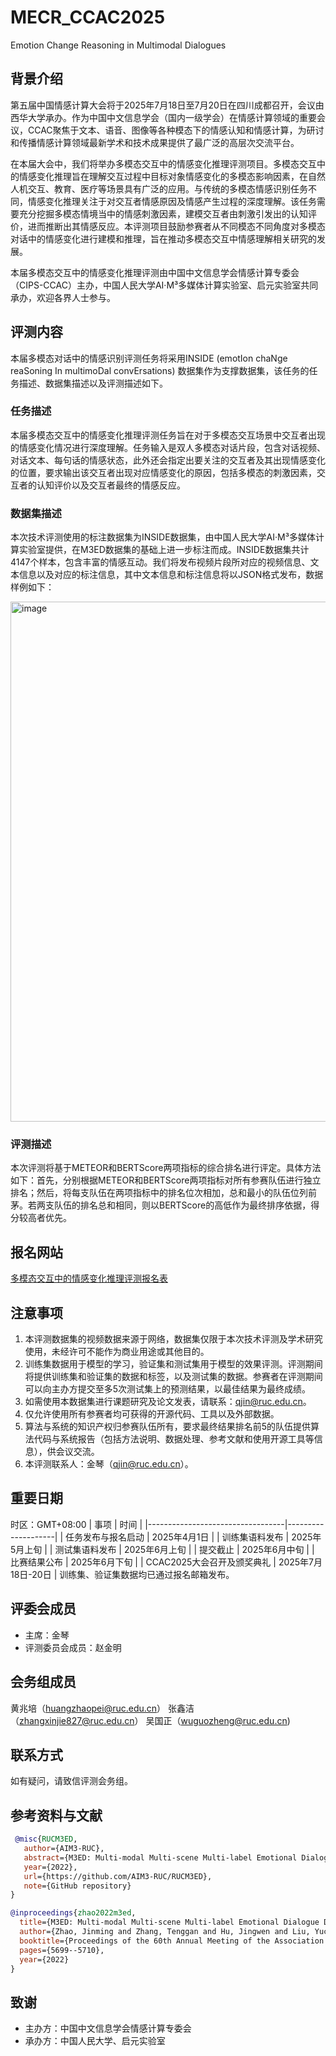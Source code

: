 # MECR_CCAC2025
Emotion Change Reasoning in Multimodal Dialogues
## 背景介绍
第五届中国情感计算大会将于2025年7月18日至7月20日在四川成都召开，会议由西华大学承办。作为中国中文信息学会（国内一级学会）在情感计算领域的重要会议，CCAC聚焦于文本、语音、图像等各种模态下的情感认知和情感计算，为研讨和传播情感计算领域最新学术和技术成果提供了最广泛的高层次交流平台。

在本届大会中，我们将举办多模态交互中的情感变化推理评测项目。多模态交互中的情感变化推理旨在理解交互过程中目标对象情感变化的多模态影响因素，在自然人机交互、教育、医疗等场景具有广泛的应用。与传统的多模态情感识别任务不同，情感变化推理关注于对交互者情感原因及情感产生过程的深度理解。该任务需要充分挖掘多模态情境当中的情感刺激因素，建模交互者由刺激引发出的认知评价，进而推断出其情感反应。本评测项目鼓励参赛者从不同模态不同角度对多模态对话中的情感变化进行建模和推理，旨在推动多模态交互中情感理解相关研究的发展。

本届多模态交互中的情感变化推理评测由中国中文信息学会情感计算专委会（CIPS-CCAC）主办，中国人民大学AI·M³多媒体计算实验室、启元实验室共同承办，欢迎各界人士参与。

## 评测内容
本届多模态对话中的情感识别评测任务将采用INSIDE (emotIon chaNge reaSoning In multimoDal convErsations) 数据集作为支撑数据集，该任务的任务描述、数据集描述以及评测描述如下。

### 任务描述
本届多模态交互中的情感变化推理评测任务旨在对于多模态交互场景中交互者出现的情感变化情况进行深度理解。任务输入是双人多模态对话片段，包含对话视频、对话文本、每句话的情感状态，此外还会指定出要关注的交互者及其出现情感变化的位置，要求输出该交互者出现对应情感变化的原因，包括多模态的刺激因素，交互者的认知评价以及交互者最终的情感反应。

### 数据集描述
本次技术评测使用的标注数据集为INSIDE数据集，由中国人民大学AI·M³多媒体计算实验室提供，在M3ED数据集的基础上进一步标注而成。INSIDE数据集共计4147个样本，包含丰富的情感互动。我们将发布视频片段所对应的视频信息、文本信息以及对应的标注信息，其中文本信息和标注信息将以JSON格式发布，数据样例如下：

<img width="832" alt="image" src="https://github.com/user-attachments/assets/449e5ab1-4c44-4dcf-910a-1ced8892ed77" />

### 评测描述
本次评测将基于METEOR和BERTScore两项指标的综合排名进行评定。具体方法如下：首先，分别根据METEOR和BERTScore两项指标对所有参赛队伍进行独立排名；然后，将每支队伍在两项指标中的排名位次相加，总和最小的队伍位列前茅。若两支队伍的排名总和相同，则以BERTScore的高低作为最终排序依据，得分较高者优先。
## 报名网站
[多模态交互中的情感变化推理评测报名表](https://docs.qq.com/form/page/DY3hWV0JJZHZKU3BP)

## 注意事项
1.	本评测数据集的视频数据来源于网络，数据集仅限于本次技术评测及学术研究使用，未经许可不能作为商业用途或其他目的。
2.	训练集数据用于模型的学习，验证集和测试集用于模型的效果评测。评测期间将提供训练集和验证集的数据和标签，以及测试集的数据。参赛者在评测期间可以向主办方提交至多5次测试集上的预测结果，以最佳结果为最终成绩。
3.	如需使用本数据集进行课题研究及论文发表，请联系：qjin@ruc.edu.cn。
4.	仅允许使用所有参赛者均可获得的开源代码、工具以及外部数据。
5.	算法与系统的知识产权归参赛队伍所有，要求最终结果排名前5的队伍提供算法代码与系统报告（包括方法说明、数据处理、参考文献和使用开源工具等信息），供会议交流。
6.	本评测联系人：金琴（qjin@ruc.edu.cn）。
## 重要日期
时区：GMT+08:00
| 事项                             | 时间               |
|----------------------------------|--------------------|
| 任务发布与报名启动               | 2025年4月1日       |
| 训练集语料发布                   | 2025年5月上旬      |
| 测试集语料发布                   | 2025年6月上旬      |
| 提交截止                         | 2025年6月中旬      |
| 比赛结果公布                     | 2025年6月下旬      |
| CCAC2025大会召开及颁奖典礼       | 2025年7月18日-20日 |
训练集、验证集数据均已通过报名邮箱发布。

## 评委会成员
-	主席：金琴
-	评测委员会成员：赵金明

## 会务组成员
黄兆培（huangzhaopei@ruc.edu.cn） 张鑫洁（zhangxinjie827@ruc.edu.cn） 吴国正（wuguozheng@ruc.edu.cn)

## 联系方式
如有疑问，请致信评测会务组。

## 参考资料与文献
```bibtex
 @misc{RUCM3ED,  
   author={AIM3-RUC},  
   abstract={M3ED: Multi-modal Multi-scene Multi-label Emotional Dialogue Database. ACL 2022}, 
   year={2022},  
   url={https://github.com/AIM3-RUC/RUCM3ED},
   note={GitHub repository}
}
```

```bibtex
@inproceedings{zhao2022m3ed,
  title={M3ED: Multi-modal Multi-scene Multi-label Emotional Dialogue Database},
  author={Zhao, Jinming and Zhang, Tenggan and Hu, Jingwen and Liu, Yuchen and Jin, Qin and Wang, Xinchao and Li, Haizhou},
  booktitle={Proceedings of the 60th Annual Meeting of the Association for Computational Linguistics (Volume 1: Long Papers)},
  pages={5699--5710},
  year={2022}
}
```
## 致谢
- 主办方：中国中文信息学会情感计算专委会
- 承办方：中国人民大学、启元实验室

